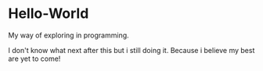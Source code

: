 # Hello-World

My way of exploring in programming.

I don't know what next after this but i still doing it. 
Because i believe my best are yet to come!
